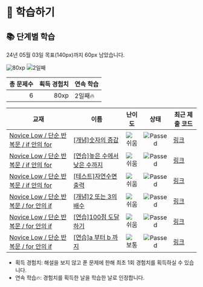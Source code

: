 # 📖 학습하기

## 📚 단계별 학습
24년 05월 03일 목표(140px)까지 60px 남았습니다.

![80xp](https://img.shields.io/badge/EXP-80xp-%235cb85c.svg?for-the-badge)
![2일째](https://img.shields.io/badge/연속학습-2일째-%23E34F26.svg?for-the-badge)

|총 문제수|획득 경험치|연속 학습|
|---:|---:|---|
6|80xp|2일째🔥|

|교재|이름|난이도|상태|최근 제출 코드|
|---|---|:---:|:---:|---|
|[Novice Low / 단순 반복문 / if 안의 for](https://www.codetree.ai/missions?missionId=4)|[[개념]숫자의 증감](https://www.codetree.ai/missions/4/problems/increasing-and-decreasing-numbers)|![쉬움][easy]|![Passed][passed]|[링크](https://github.com/danieljjs/codetree-TILs/blob/main/240503/%EC%88%AB%EC%9E%90%EC%9D%98%20%EC%A6%9D%EA%B0%90/increasing-and-decreasing-numbers.c)|
|[Novice Low / 단순 반복문 / if 안의 for](https://www.codetree.ai/missions?missionId=4)|[[연습]높은 수에서 낮은 수까지](https://www.codetree.ai/missions/4/problems/from-high-to-low)|![쉬움][easy]|![Passed][passed]|[링크](https://github.com/danieljjs/codetree-TILs/blob/main/240503/%EB%86%92%EC%9D%80%20%EC%88%98%EC%97%90%EC%84%9C%20%EB%82%AE%EC%9D%80%20%EC%88%98%EA%B9%8C%EC%A7%80/from-high-to-low.c)|
|[Novice Low / 단순 반복문 / if 안의 for](https://www.codetree.ai/missions?missionId=4)|[[테스트]자연수면 출력](https://www.codetree.ai/missions/4/problems/output-only-natural-number)|![쉬움][easy]|![Passed][passed]|[링크](https://github.com/danieljjs/codetree-TILs/blob/main/240503/%EC%9E%90%EC%97%B0%EC%88%98%EB%A9%B4%20%EC%B6%9C%EB%A0%A5/output-only-natural-number.c)|
|[Novice Low / 단순 반복문 / for 안의 if](https://www.codetree.ai/missions?missionId=4)|[[개념]2 또는 3의 배수](https://www.codetree.ai/missions/4/problems/multiple-of-2-or-3)|![쉬움][easy]|![Passed][passed]|[링크](https://github.com/danieljjs/codetree-TILs/blob/main/240503/2%20%EB%98%90%EB%8A%94%203%EC%9D%98%20%EB%B0%B0%EC%88%98/multiple-of-2-or-3.c)|
|[Novice Low / 단순 반복문 / for 안의 if](https://www.codetree.ai/missions?missionId=4)|[[연습]100점 도달하기](https://www.codetree.ai/missions/4/problems/reach-100-point)|![쉬움][easy]|![Passed][passed]|[링크](https://github.com/danieljjs/codetree-TILs/blob/main/240503/100%EC%A0%90%20%EB%8F%84%EB%8B%AC%ED%95%98%EA%B8%B0/reach-100-point.c)|
|[Novice Low / 단순 반복문 / for 안의 if](https://www.codetree.ai/missions?missionId=4)|[[연습]a 부터 b 까지](https://www.codetree.ai/missions/4/problems/a-to-b)|![보통][medium]|![Passed][passed]|[링크](https://github.com/danieljjs/codetree-TILs/blob/main/240503/a%20%EB%B6%80%ED%84%B0%20b%20%EA%B9%8C%EC%A7%80/a-to-b.c)|


* 획득 경험치: 해설을 보지 않고 푼 문제에 한해 최초 1회 경험치를 획득하실 수 있습니다.
* 연속 학습🔥: 경험치를 획득한 날을 학습한 날로 인정합니다.










[b5]: https://img.shields.io/badge/Bronze_5-%235D3E31.svg
[b4]: https://img.shields.io/badge/Bronze_4-%235D3E31.svg
[b3]: https://img.shields.io/badge/Bronze_3-%235D3E31.svg
[b2]: https://img.shields.io/badge/Bronze_2-%235D3E31.svg
[b1]: https://img.shields.io/badge/Bronze_1-%235D3E31.svg
[s5]: https://img.shields.io/badge/Silver_5-%23394960.svg
[s4]: https://img.shields.io/badge/Silver_4-%23394960.svg
[s3]: https://img.shields.io/badge/Silver_3-%23394960.svg
[s2]: https://img.shields.io/badge/Silver_2-%23394960.svg
[s1]: https://img.shields.io/badge/Silver_1-%23394960.svg
[g5]: https://img.shields.io/badge/Gold_5-%23FFC433.svg
[g4]: https://img.shields.io/badge/Gold_4-%23FFC433.svg
[g3]: https://img.shields.io/badge/Gold_3-%23FFC433.svg
[g2]: https://img.shields.io/badge/Gold_2-%23FFC433.svg
[g1]: https://img.shields.io/badge/Gold_1-%23FFC433.svg
[p5]: https://img.shields.io/badge/Platinum_5-%2376DDD8.svg
[p4]: https://img.shields.io/badge/Platinum_4-%2376DDD8.svg
[p3]: https://img.shields.io/badge/Platinum_3-%2376DDD8.svg
[p2]: https://img.shields.io/badge/Platinum_2-%2376DDD8.svg
[p1]: https://img.shields.io/badge/Platinum_1-%2376DDD8.svg
[passed]: https://img.shields.io/badge/Passed-%23009D27.svg
[failed]: https://img.shields.io/badge/Failed-%23D24D57.svg
[easy]: https://img.shields.io/badge/쉬움-%235cb85c.svg?for-the-badge
[medium]: https://img.shields.io/badge/보통-%23FFC433.svg?for-the-badge
[hard]: https://img.shields.io/badge/어려움-%23D24D57.svg?for-the-badge